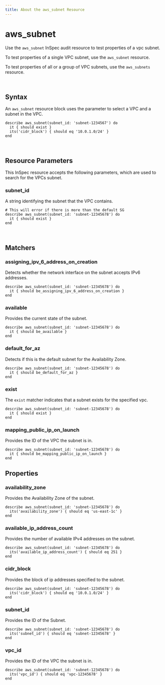 ```yaml
---
title: About the aws_subnet Resource
---
```


# aws_subnet

Use the `aws_subnet` InSpec audit resource to test properties of a vpc subnet.

To test properties of a single VPC subnet, use the `aws_subnet` resource.

To test properties of all or a group of VPC subnets, use the `aws_subnets` resource.

<br>

## Syntax

An `aws_subnet` resource block uses the parameter to select a VPC and a subnet in the VPC.

    describe aws_subnet(subnet_id: 'subnet-1234567') do
      it { should exist }
      its('cidr_block') { should eq '10.0.1.0/24' }
    end

<br>

## Resource Parameters

This InSpec resource accepts the following parameters, which are used to search for the VPCs subnet.

### subnet_id

A string identifying the subnet that the VPC contains.

    # This will error if there is more than the default SG
    describe aws_subnet(subnet_id: 'subnet-12345678') do
      it { should exist }    
    end

<br>

## Matchers

### assigning_ipv_6_address_on_creation

Detects whether the network interface on the subnet accepts IPv6 addresses.

    describe aws_subnet(subnet_id: 'subnet-12345678') do
      it { should be_assigning_ipv_6_address_on_creation }    
    end
    
### available

Provides the current state of the subnet.

    describe aws_subnet(subnet_id: 'subnet-12345678') do
      it { should be_available }    
    end

### default_for_az

Detects if this is the default subnet for the Availability Zone.

    describe aws_subnet(subnet_id: 'subnet-12345678') do
      it { should be_default_for_az }    
    end

### exist

The `exist` matcher indicates that a subnet exists for the specified vpc.

    describe aws_subnet(subnet_id: 'subnet-12345678') do
      it { should exist }
    end
    
### mapping_public_ip_on_launch

Provides the ID of the VPC the subnet is in.

    describe aws_subnet(subnet_id: 'subnet-12345678') do
      it { should be_mapping_public_ip_on_launch }    
    end

## Properties

### availability_zone

Provides the Availability Zone of the subnet.

    describe aws_subnet(subnet_id: 'subnet-12345678') do
      its('availability_zone') { should eq 'us-east-1c' }    
    end

### available_ip_address_count

Provides the number of available IPv4 addresses on the subnet.

    describe aws_subnet(subnet_id: 'subnet-12345678') do
      its('available_ip_address_count') { should eq 251 }    
    end

### cidr_block

Provides the block of ip addresses specified to the subnet.

    describe aws_subnet(subnet_id: 'subnet-12345678') do
      its('cidr_block') { should eq '10.0.1.0/24' }    
    end

### subnet_id

Provides the ID of the Subnet.

    describe aws_subnet(subnet_id: 'subnet-12345678') do
      its('subnet_id') { should eq 'subnet-12345678' }    
    end

### vpc_id

Provides the ID of the VPC the subnet is in.

    describe aws_subnet(subnet_id: 'subnet-12345678') do
      its('vpc_id') { should eq 'vpc-12345678' }    
    end
